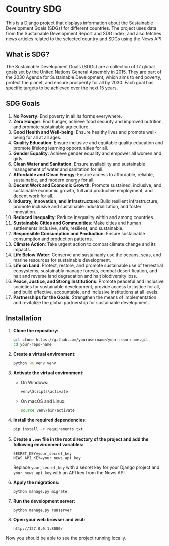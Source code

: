 # Country SDG

This is a Django project that displays information about the Sustainable Development Goals (SDGs) for different countries. The project uses data from the Sustainable Development Report and SDG Index, and also fetches news articles related to the selected country and SDGs using the News API.

## What is SDG?

The Sustainable Development Goals (SDGs) are a collection of 17 global goals set by the United Nations General Assembly in 2015. They are part of the 2030 Agenda for Sustainable Development, which aims to end poverty, protect the planet, and ensure prosperity for all by 2030. Each goal has specific targets to be achieved over the next 15 years.

## SDG Goals

1. **No Poverty**: End poverty in all its forms everywhere.
2. **Zero Hunger**: End hunger, achieve food security and improved nutrition, and promote sustainable agriculture.
3. **Good Health and Well-being**: Ensure healthy lives and promote well-being for all at all ages.
4. **Quality Education**: Ensure inclusive and equitable quality education and promote lifelong learning opportunities for all.
5. **Gender Equality**: Achieve gender equality and empower all women and girls.
6. **Clean Water and Sanitation**: Ensure availability and sustainable management of water and sanitation for all.
7. **Affordable and Clean Energy**: Ensure access to affordable, reliable, sustainable, and modern energy for all.
8. **Decent Work and Economic Growth**: Promote sustained, inclusive, and sustainable economic growth, full and productive employment, and decent work for all.
9. **Industry, Innovation, and Infrastructure**: Build resilient infrastructure, promote inclusive and sustainable industrialization, and foster innovation.
10. **Reduced Inequality**: Reduce inequality within and among countries.
11. **Sustainable Cities and Communities**: Make cities and human settlements inclusive, safe, resilient, and sustainable.
12. **Responsible Consumption and Production**: Ensure sustainable consumption and production patterns.
13. **Climate Action**: Take urgent action to combat climate change and its impacts.
14. **Life Below Water**: Conserve and sustainably use the oceans, seas, and marine resources for sustainable development.
15. **Life on Land**: Protect, restore, and promote sustainable use of terrestrial ecosystems, sustainably manage forests, combat desertification, and halt and reverse land degradation and halt biodiversity loss.
16. **Peace, Justice, and Strong Institutions**: Promote peaceful and inclusive societies for sustainable development, provide access to justice for all, and build effective, accountable, and inclusive institutions at all levels.
17. **Partnerships for the Goals**: Strengthen the means of implementation and revitalize the global partnership for sustainable development.

## Installation

1. **Clone the repository:**
    ```bash
    git clone https://github.com/yourusername/your-repo-name.git
    cd your-repo-name
    ```

2. **Create a virtual environment:**
    ```bash
    python -m venv venv
    ```

3. **Activate the virtual environment:**
    - On Windows:
        ```bash
        venv\Scripts\activate
        ```
    - On macOS and Linux:
        ```bash
        source venv/bin/activate
        ```

4. **Install the required dependencies:**
    ```bash
    pip install -r requirements.txt
    ```

5. **Create a `.env` file in the root directory of the project and add the following environment variables:**
    ```
    SECRET_KEY=your_secret_key
    NEWS_API_KEY=your_news_api_key
    ```
    Replace `your_secret_key` with a secret key for your Django project and `your_news_api_key` with an API key from the News API.

6. **Apply the migrations:**
    ```bash
    python manage.py migrate
    ```

7. **Run the development server:**
    ```bash
    python manage.py runserver
    ```

8. **Open your web browser and visit:**
    ```
    http://127.0.0.1:8000/
    ```

Now you should be able to see the project running locally.

